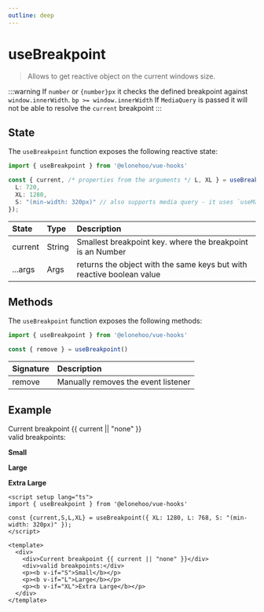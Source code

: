 ```yaml
---
outline: deep
---
```


<script setup lang="ts">
import { useBreakpoint } from '@elonehoo/vue-hooks'

const {current,S,L,XL} = useBreakpoint({ XL: 1280, L: 768, S: "(min-width: 320px)" });
</script>

# useBreakpoint

> Allows to get reactive object on the current windows size.

:::warning
If `number` or `{number}px` it checks the defined breakpoint against `window.innerWidth`. `bp >= window.innerWidth` If `MediaQuery` is passed it will not be able to resolve the `current` breakpoint
:::

## State

The `useBreakpoint` function exposes the following reactive state:

```typescript
import { useBreakpoint } from '@elonehoo/vue-hooks'

const { current, /* properties from the arguments */ L, XL } = useBreakpoint({
  L: 720,
  XL: 1280,
  S: "(min-width: 320px)" // also supports media query - it uses `useMatchMedia`
});
```

| State |	Type | Description |
|:-------|:------|:-------------|
| current |	String | Smallest breakpoint key. where the breakpoint is an Number |
| ...args | Args | returns the object with the same keys but with reactive boolean value |

## Methods

The `useBreakpoint` function exposes the following methods:

```typescript
import { useBreakpoint } from '@elonehoo/vue-hooks'

const { remove } = useBreakpoint()
```

| Signature |	Description |
|:-------|:-------------|
| remove | Manually removes the event listener |

## Example

<div>
  <div>Current breakpoint {{ current || "none" }}</div>
  <div>valid breakpoints:</div>
  <p><b v-if="S">Small</b></p>
  <p><b v-if="L">Large</b></p>
  <p><b v-if="XL">Extra Large</b></p>
</div>

```vue
<script setup lang="ts">
import { useBreakpoint } from '@elonehoo/vue-hooks'

const {current,S,L,XL} = useBreakpoint({ XL: 1280, L: 768, S: "(min-width: 320px)" });
</script>

<template>
  <div>
    <div>Current breakpoint {{ current || "none" }}</div>
    <div>valid breakpoints:</div>
    <p><b v-if="S">Small</b></p>
    <p><b v-if="L">Large</b></p>
    <p><b v-if="XL">Extra Large</b></p>
  </div>
</template>
```
